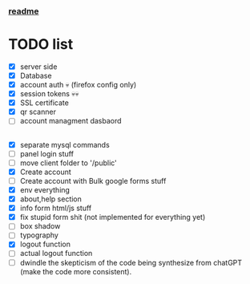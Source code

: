 ### [readme](./Readme.md)


# TODO list

- [x] server side
- [X] Database
- [X] account auth 💀 (firefox config only)
- [X] session tokens 💀💀
- [X] SSL certificate
- [X] qr scanner
- [ ] account managment dasbaord

##


- [X] separate mysql commands
- [ ] panel login stuff
- [ ] move client folder to '/public'
- [X] Create account
- [ ] Create account with Bulk google forms stuff
- [X] env everything
- [X] about,help section
- [X] info form html/js stuff
- [X] fix stupid form shit (not implemented for everything yet)
- [ ] box shadow
- [ ] typography
- [X] logout function
- [ ] actual logout function
- [ ] dwindle the skepticism of the code being synthesize from chatGPT (make the code more consistent).
